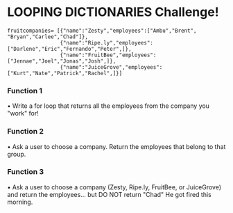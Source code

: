 # LOOPING DICTIONARIES Challenge!

```
fruitcompanies= [{"name":"Zesty","employees":["Ambu","Brent", "Bryan","Carlee","Chad"]},
                 {"name":"Ripe.ly","employees":["Darlene","Eric","Fernando","Peter",]},
                 {"name":"FruitBee","employees":["Jennae","Joel","Jonas","Josh",]},
                 {"name":"JuiceGrove","employees":["Kurt","Nate","Patrick","Rachel",]}]
```

### Function 1

• Write a for loop that returns all the employees from the company you "work" for!

### Function 2

• Ask a user to choose a company. Return the employees that belong to that group.

### Function 3

• Ask a user to choose a company (Zesty, Ripe.ly, FruitBee, or JuiceGrove) and return the employees... but DO NOT return "Chad" He got fired this morning.
